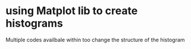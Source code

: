 # using Matplot lib to create histograms
Multiple codes availbale within too change the structure of the histogram
